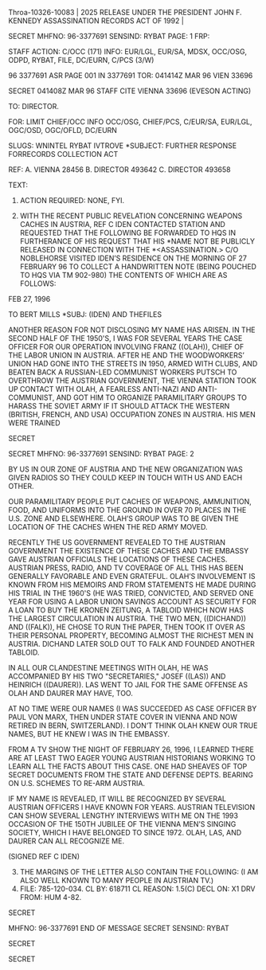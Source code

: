 Throa-10326-10083 | 2025 RELEASE UNDER THE PRESIDENT JOHN F. KENNEDY ASSASSINATION RECORDS ACT OF 1992 |

SECRET
MHFNO: 96-3377691 SENSIND: RYBAT PAGE: 1
FRP:

STAFF
ACTION: C/OCC (171) INFO: EUR/LGL, EUR/SA, MDSX, OCC/OSG, ODPD, RYBAT,
FILE, DC/EURN, C/PCS (3/W)

96 3377691 ASR PAGE 001 IN 3377691
TOR: 041414Z MAR 96 VIEN 33696

SECRET 041408Z MAR 96 STAFF
CITE VIENNA 33696 (EVESON ACTING)

TO: DIRECTOR.

FOR: LIMIT CHIEF/OCC INFO OCC/OSG, CHIEF/PCS, C/EUR/SA, EUR/LGL,
OGC/OSD, OGC/OFLD, DC/EURN

SLUGS: WNINTEL RYBAT IVTROVE
*SUBJECT: FURTHER RESPONSE FOR<JFK>RECORDS COLLECTION ACT

REF: A. VIENNA 28456
B. DIRECTOR 493642
C. DIRECTOR 493658

TEXT:
1. ACTION REQUIRED: NONE, FYI.

2. WITH THE RECENT PUBLIC REVELATION CONCERNING WEAPONS CACHES
IN AUSTRIA, REF C IDEN CONTACTED STATION AND REQUESTED THAT THE
FOLLOWING BE FORWARDED TO HQS IN FURTHERANCE OF HIS REQUEST THAT HIS
*NAME NOT BE PUBLICLY RELEASED IN CONNECTION WITH THE<JFK>
*<ASSASSINATION.> C/O NOBLEHORSE VISITED IDEN’S RESIDENCE ON THE
MORNING OF 27 FEBRUARY 96 TO COLLECT A HANDWRITTEN NOTE (BEING
POUCHED TO HQS VIA TM 902-980) THE CONTENTS OF WHICH ARE AS FOLLOWS:

FEB
27, 1996

TO BERT MILLS
*SUBJ: (IDEN) AND THE<KENNEDY>FILES

ANOTHER REASON FOR NOT DISCLOSING MY NAME HAS ARISEN. IN THE
SECOND HALF OF THE 1950'S, I WAS FOR SEVERAL YEARS THE CASE OFFICER
FOR OUR OPERATION INVOLVING FRANZ ((OLAH)), CHIEF OF THE LABOR UNION
IN AUSTRIA. AFTER HE AND THE WOODWORKERS’ UNION HAD GONE INTO THE
STREETS IN 1950, ARMED WITH CLUBS, AND BEATEN BACK A RUSSIAN-LED
COMMUNIST WORKERS PUTSCH TO OVERTHROW THE AUSTRIAN GOVERNMENT, THE
VIENNA STATION TOOK UP CONTACT WITH OLAH, A FEARLESS ANTI-NAZI AND
ANTI-COMMUNIST, AND GOT HIM TO ORGANIZE PARAMILITARY GROUPS TO
HARASS THE SOVIET ARMY IF IT SHOULD ATTACK THE WESTERN (BRITISH,
FRENCH, AND USA) OCCUPATION ZONES IN AUSTRIA. HIS MEN WERE TRAINED

SECRET

SECRET
MHFNO: 96-3377691 SENSIND: RYBAT PAGE: 2

BY US IN OUR ZONE OF AUSTRIA AND THE NEW ORGANIZATION WAS GIVEN
RADIOS SO THEY COULD KEEP IN TOUCH WITH US AND EACH OTHER.

OUR PARAMILITARY PEOPLE PUT CACHES OF WEAPONS, AMMUNITION,
FOOD, AND UNIFORMS INTO THE GROUND IN OVER 70 PLACES IN THE U.S.
ZONE AND ELSEWHERE. OLAH’S GROUP WAS TO BE GIVEN THE LOCATION OF
THE CACHES WHEN THE RED ARMY MOVED.

RECENTLY THE US GOVERNMENT REVEALED TO THE AUSTRIAN GOVERNMENT
THE EXISTENCE OF THESE CACHES AND THE EMBASSY GAVE AUSTRIAN
OFFICIALS THE LOCATIONS OF THESE CACHES. AUSTRIAN PRESS, RADIO, AND
TV COVERAGE OF ALL THIS HAS BEEN GENERALLY FAVORABLE AND EVEN
GRATEFUL. OLAH’S INVOLVEMENT IS KNOWN FROM HIS MEMOIRS AND FROM
STATEMENTS HE MADE DURING HIS TRIAL IN THE 1960'S (HE WAS TRIED,
CONVICTED, AND SERVED ONE YEAR FOR USING A LABOR UNION SAVINGS
ACCOUNT AS SECURITY FOR A LOAN TO BUY THE KRONEN ZEITUNG, A TABLOID
WHICH NOW HAS THE LARGEST CIRCULATION IN AUSTRIA. THE TWO MEN,
((DICHAND)) AND ((FALK)), HE CHOSE TO RUN THE PAPER, THEN TOOK IT
OVER AS THEIR PERSONAL PROPERTY, BECOMING ALMOST THE RICHEST MEN IN
AUSTRIA. DICHAND LATER SOLD OUT TO FALK AND FOUNDED ANOTHER TABLOID.

IN ALL OUR CLANDESTINE MEETINGS WITH OLAH, HE WAS ACCOMPANIED
BY HIS TWO "SECRETARIES," JOSEF ((LAS)) AND HEINRICH ((DAURER)).
LAS WENT TO JAIL FOR THE SAME OFFENSE AS OLAH AND DAURER MAY HAVE,
TOO.

AT NO TIME WERE OUR NAMES (I WAS SUCCEEDED AS CASE OFFICER BY
PAUL VON MARX, THEN UNDER STATE COVER IN VIENNA AND NOW RETIRED IN
BERN, SWITZERLAND). I DON’T THINK OLAH KNEW OUR TRUE NAMES, BUT HE
KNEW I WAS IN THE EMBASSY.

FROM A TV SHOW THE NIGHT OF FEBRUARY 26, 1996, I LEARNED THERE
ARE AT LEAST TWO EAGER YOUNG AUSTRIAN HISTORIANS WORKING TO LEARN
ALL THE FACTS ABOUT THIS CASE. ONE HAD SHEAVES OF TOP SECRET
DOCUMENTS FROM THE STATE AND DEFENSE DEPTS. BEARING ON U.S. SCHEMES
TO RE-ARM AUSTRIA.

IF MY NAME IS REVEALED, IT WILL BE RECOGNIZED BY SEVERAL
AUSTRIAN OFFICERS I HAVE KNOWN FOR YEARS. AUSTRIAN TELEVISION CAN
SHOW SEVERAL LENGTHY INTERVIEWS WITH ME ON THE 1993 OCCASION OF THE
150TH JUBILEE OF THE VIENNA MEN’S SINGING SOCIETY, WHICH I HAVE
BELONGED TO SINCE 1972. OLAH, LAS, AND DAURER CAN ALL RECOGNIZE ME.

(SIGNED
REF C IDEN)

3. THE MARGINS OF THE LETTER ALSO CONTAIN THE FOLLOWING: (I
AM ALSO WELL KNOWN TO MANY PEOPLE IN AUSTRIAN TV.)
4. FILE: 785-120-034.
CL BY: 618711
CL REASON: 1.5(C)
DECL ON: X1
DRV FROM: HUM 4-82.

SECRET

MHFNO: 96-3377691
END OF MESSAGE
SECRET
SENSIND: RYBAT

SECRET

SECRET
